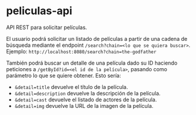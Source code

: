 # peliculas-api
API REST para solicitar películas.

El usuario podrá solicitar un listado de películas a partir de una cadena de búsqueda mediante el endpoint `/search?chain=<lo que se quiera buscar>`.
Ejemplo: `http://localhost:8080/search?chain=the-godfather`

También podrá buscar un detalle de una película dado su ID haciendo peticiones a `/getById?id=<el id de la película>`, pasando como parámetro lo que se quiere obtener. Esto sería:
* `&detail=title` devuelve el título de la película.
* `&detail=description` devuelve la descripción de la película.
* `&detail=cast` devuelve el listado de actores de la película.
* `&detail=img` devuelve la URL de la imagen de la película.


